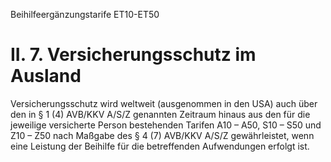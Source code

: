 Beihilfeergänzungstarife ET10-ET50
# II. 7. Versicherungsschutz im Ausland

Versicherungsschutz wird weltweit (ausgenommen in den USA) auch über den in § 1 (4) AVB/KKV A/S/Z genannten Zeitraum hinaus aus den für die jeweilige versicherte Person bestehenden Tarifen A10 – A50, S10 – S50 und Z10 – Z50 nach Maßgabe des § 4 (7) AVB/KKV A/S/Z gewährleistet, wenn eine Leistung der Beihilfe für die betreffenden Aufwendungen erfolgt ist.
